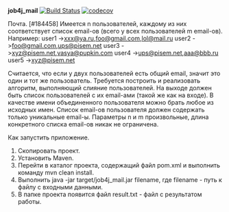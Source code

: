 **job4j_mail**
[![Build Status](https://travis-ci.org/amasterenko/job4j_mail.svg?branch=master)](https://travis-ci.org/amasterenko/job4j_mail)
[![codecov](https://codecov.io/gh/amasterenko/job4j_mail/branch/master/graph/badge.svg?token=HSC6HUZR4Q)](https://codecov.io/gh/amasterenko/job4j_mail)

Почта. [#184458]
Имеется n пользователей, каждому из них соответствует список email-ов
(всего у всех пользователей m email-ов).
Например:
user1 ->xxx@ya.ru,foo@gmail.com,lol@mail.ru
user2 ->foo@gmail.com,ups@pisem.net
user3 ->xyz@pisem.net,vasya@pupkin.com
user4 ->ups@pisem.net,aaa@bbb.ru
user5 ->xyz@pisem.net

Считается, что если у двух пользователей есть общий email, значит это
один и тот же пользователь. Требуется построить
и реализовать алгоритм, выполняющий слияние пользователей. На выходе
должен быть список пользователей с их email-ами (такой же как на
входе).
В качестве имени объединенного пользователя можно брать любое из
исходных имен. Список email-ов пользователя должен содержать только
уникальные email-ы.
Параметры n и m произвольные, длина конкретного списка email-ов никак
не ограничена.

Как запустить приложение.
1. Скопировать проект.
1. Установить Maven.
2. Перейти в каталог проекта, содержащий файл pom.xml и выполнить команду mvn clean install.
3. Выполнить java -jar target/job4j_mail.jar filename, где filename - путь к файлу с входными данными.
4. В папке проекта появится файл result.txt - файл с результатом работы.
